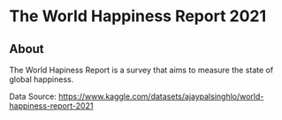 # The World Happiness Report 2021

## About
The World Hapiness Report is a survey that aims to measure the state of global happiness. 

Data Source: https://www.kaggle.com/datasets/ajaypalsinghlo/world-happiness-report-2021

